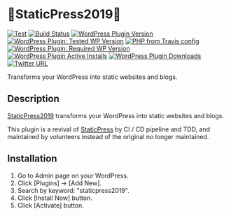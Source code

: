 # 🗽StaticPress2019🗿

[![Test](https://github.com/yukihiko-shinoda/staticpress2019/workflows/Test/badge.svg)](https://github.com/yukihiko-shinoda/staticpress2019/actions?query=workflow%3ATest)
[![Build Status](https://travis-ci.org/yukihiko-shinoda/staticpress2019.svg?branch=master)](https://travis-ci.org/yukihiko-shinoda/staticpress2019)
[![WordPress Plugin Version](https://img.shields.io/wordpress/plugin/v/staticpress2019)](https://wordpress.org/plugins/staticpress2019/)
[![WordPress Plugin: Tested WP Version](https://img.shields.io/wordpress/plugin/tested/staticpress2019)](https://travis-ci.org/yukihiko-shinoda/staticpress2019)
[![PHP from Travis config](https://img.shields.io/travis/php-v/yukihiko-shinoda/staticpress2019/master)](https://travis-ci.org/yukihiko-shinoda/staticpress2019)
[![WordPress Plugin: Required WP Version](https://img.shields.io/wordpress/plugin/wp-version/staticpress2019)](https://travis-ci.org/yukihiko-shinoda/staticpress2019)
[![WordPress Plugin Active Installs](https://img.shields.io/wordpress/plugin/installs/staticpress2019)](https://wordpress.org/plugins/staticpress2019/advanced/)
[![WordPress Plugin Downloads](https://img.shields.io/wordpress/plugin/dm/staticpress2019)](https://wordpress.org/plugins/staticpress2019/advanced/)
[![Twitter URL](https://img.shields.io/twitter/url?style=social&url=https%3A%2F%2Fgithub.com%2Fyukihiko-shinoda%2Fstaticpress2019)](http://twitter.com/share?text=StaticPress2019&url=https://github.com/yukihiko-shinoda/staticpress2019&hashtags=staticpress)

Transforms your WordPress into static websites and blogs.

## Description

[StaticPress2019](https://wordpress.org/plugins/staticpress2019/) transforms your WordPress into static websites and blogs.

This plugin is a revival of [StaticPress](https://wordpress.org/plugins/staticpress/) by CI / CD pipeline and TDD, and maintained by volunteers instead of the original no longer maintained.

## Installation

1. Go to Admin page on your WordPress.
2. Click [Plugins] -> [Add New].
3. Search by keyword: "staticpress2019".
4. Click [Install Now] button.
5. Click [Activate] button.
